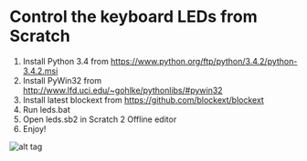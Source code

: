 Сontrol the keyboard LEDs from Scratch
======================================

1. Install Python 3.4 from https://www.python.org/ftp/python/3.4.2/python-3.4.2.msi
2. Install PyWin32 from http://www.lfd.uci.edu/~gohlke/pythonlibs/#pywin32
3. Install latest blockext from https://github.com/blockext/blockext
4. Run leds.bat
5. Open leds.sb2 in Scratch 2 Offline editor
6. Enjoy!

![alt tag](http://i.imgur.com/rUNMh2v.jpg)
